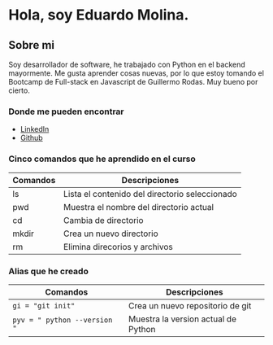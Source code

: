 # Hola, soy Eduardo Molina.

## Sobre mi
Soy desarrollador de software, he trabajado con Python en el backend mayormente. Me gusta aprender cosas nuevas, por lo que estoy tomando el Bootcamp de Full-stack en Javascript de Guillermo Rodas. Muy bueno por cierto.

### **Donde me pueden encontrar**
- [LinkedIn](https://www.linkedin.com/in/emolina9506)
- [Github](https://github.com/eduardojavier95)


### **Cinco comandos que he aprendido en el curso**

| Comandos | Descripciones |
| --- | --- |
| ls | Lista el contenido del directorio seleccionado |
| pwd | Muestra el nombre del directorio actual |
| cd | Cambia de directorio |
| mkdir | Crea un nuevo directorio |
| rm  | Elimina direcorios y archivos |





### **Alias que he creado**
| Comandos | Descripciones |
| --- | --- |
| ```gi = "git init"``` | Crea un nuevo repositorio de git |
| ```pyv = " python --version " ``` | Muestra la version actual de Python |